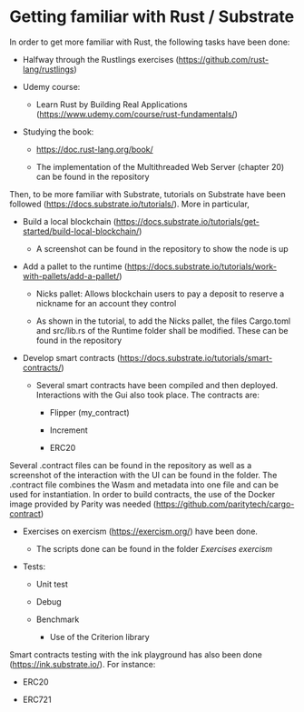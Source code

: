 # Getting familiar with Rust / Substrate

In order to get more familiar with Rust, the following tasks have been done:

  * Halfway through the Rustlings exercises (https://github.com/rust-lang/rustlings)

  * Udemy course:
  
    * Learn Rust by Building Real Applications (https://www.udemy.com/course/rust-fundamentals/)
    
  * Studying the book:
  
    * https://doc.rust-lang.org/book/
    
    * The implementation of the Multithreaded Web Server (chapter 20) can be found in the repository
    
Then, to be more familiar with Substrate, tutorials on Substrate have been followed (https://docs.substrate.io/tutorials/). More in particular,

  * Build a local blockchain (https://docs.substrate.io/tutorials/get-started/build-local-blockchain/)
  
  	* A screenshot can be found in the repository to show the node is up
    
  * Add a pallet to the runtime (https://docs.substrate.io/tutorials/work-with-pallets/add-a-pallet/)

    * Nicks pallet: Allows blockchain users to pay a deposit to reserve a nickname for an account they control

    * As shown in the tutorial, to add the Nicks pallet, the files Cargo.toml and src/lib.rs of the Runtime folder shall be modified. These can be found in the repository
     
  * Develop smart contracts (https://docs.substrate.io/tutorials/smart-contracts/)
  
      * Several smart contracts have been compiled and then deployed. Interactions with the Gui also took place. The contracts are:
    
      	* Flipper (my_contract)
      	
      	* Increment
      	
      	* ERC20
      	
Several .contract files can be found in the repository as well as a screenshot of the interaction with the UI can be found in the folder. The .contract file combines the Wasm and metadata into one file and can be used for instantiation. In order to build contracts, the use of the Docker image provided by Parity was needed (https://github.com/paritytech/cargo-contract)

  * Exercises on exercism (https://exercism.org/) have been done. 
  
      * The scripts done can be found in the folder *Exercises exercism*

  * Tests:

      * Unit test
    
      * Debug
     
      * Benchmark
      
      	  * Use of the Criterion library

Smart contracts testing with the ink playground has also been done (https://ink.substrate.io/). For instance:

  * ERC20
    
  * ERC721




  
  

